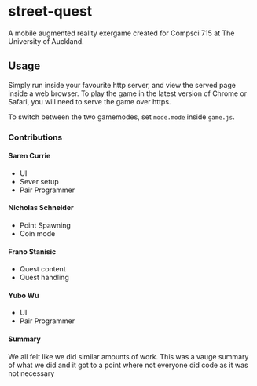 # street-quest

A mobile augmented reality exergame created for Compsci 715 at The University of Auckland.

## Usage

Simply run inside your favourite http server, and view the served page inside a web browser.
To play the game in the latest version of Chrome or Safari, you will need to serve the game over https.

To switch between the two gamemodes, set `mode.mode` inside `game.js`.


### Contributions
#### Saren Currie
* UI
* Sever setup
* Pair Programmer

#### Nicholas Schneider
* Point Spawning
* Coin mode

#### Frano Stanisic
* Quest content
* Quest handling

#### Yubo Wu
* UI
* Pair Programmer

#### Summary
We all felt like we did similar amounts of work.
This was a vauge summary of what we did and it got to a point where not everyone did code as it was not necessary 
